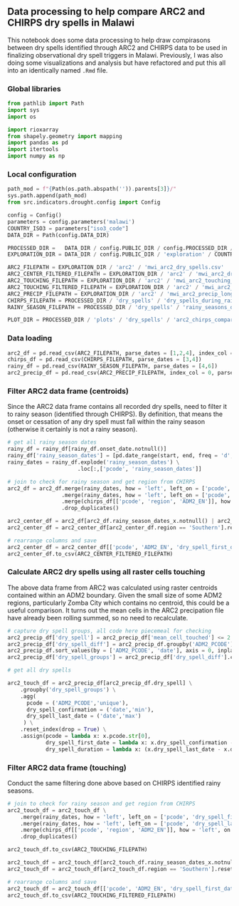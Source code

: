 ## Data processing to help compare ARC2 and CHIRPS dry spells in Malawi

This notebook does some data processing to help draw compirasons between dry spells identified through ARC2 and CHIRPS data to be used in finalizing observational dry spell triggers in Malawi. Previously, I was also doing some visualizations and analysis but have refactored and put this all into an identically named `.Rmd` file.

### Global libraries

```python
from pathlib import Path
import sys
import os

import rioxarray
from shapely.geometry import mapping
import pandas as pd
import itertools
import numpy as np
```

### Local configuration

```python
path_mod = f"{Path(os.path.abspath('')).parents[3]}/"
sys.path.append(path_mod)
from src.indicators.drought.config import Config

config = Config()
parameters = config.parameters('malawi')
COUNTRY_ISO3 = parameters["iso3_code"]
DATA_DIR = Path(config.DATA_DIR)

PROCESSED_DIR =   DATA_DIR / config.PUBLIC_DIR / config.PROCESSED_DIR / COUNTRY_ISO3
EXPLORATION_DIR = DATA_DIR / config.PUBLIC_DIR / 'exploration' / COUNTRY_ISO3

ARC2_FILEPATH = EXPLORATION_DIR / 'arc2' / 'mwi_arc2_dry_spells.csv'
ARC2_CENTER_FILTERED_FILEPATH = EXPLORATION_DIR / 'arc2' / 'mwi_arc2_dry_spells_during_rainy_season.csv'
ARC2_TOUCHING_FILEPATH = EXPLORATION_DIR / 'arc2' / 'mwi_arc2_touching_dry_spells.csv'
ARC2_TOUCHING_FILTERED_FILEPATH = EXPLORATION_DIR / 'arc2' / 'mwi_arc2_touching_dry_spells_during_rainy_season.csv'
ARC2_PRECIP_FILEPATH = EXPLORATION_DIR / 'arc2' / 'mwi_arc2_precip_long.csv'
CHIRPS_FILEPATH = PROCESSED_DIR / 'dry_spells' / 'dry_spells_during_rainy_season_list_2000_2021_mean_back.csv'
RAINY_SEASON_FILEPATH = PROCESSED_DIR / 'dry_spells' / 'rainy_seasons_detail_2000_2021_mean_back.csv'

PLOT_DIR = PROCESSED_DIR / 'plots' / 'dry_spells' / 'arc2_chirps_compare'
```

### Data loading

```python
arc2_df = pd.read_csv(ARC2_FILEPATH, parse_dates = [1,2,4], index_col = 0)
chirps_df = pd.read_csv(CHIRPS_FILEPATH, parse_dates = [3,4])
rainy_df = pd.read_csv(RAINY_SEASON_FILEPATH, parse_dates = [4,6])
arc2_precip_df = pd.read_csv(ARC2_PRECIP_FILEPATH, index_col = 0, parse_dates = ['date'])
```

### Filter ARC2 data frame (centroids)

Since the ARC2 data frame contains all recorded dry spells, need to filter it to rainy season (identified through CHIRPS). By definition, that means the onset or cessation of any dry spell must fall within the rainy season (otherwise it certainly is not a rainy season).

```python
# get all rainy season dates
rainy_df = rainy_df[rainy_df.onset_date.notnull()]
rainy_df['rainy_season_dates'] = [pd.date_range(start, end, freq = 'd', closed = 'left').delete(0) for start, end in zip(rainy_df.onset_date, rainy_df.cessation_date)]
rainy_dates = rainy_df.explode('rainy_season_dates') \
                      .loc[:,['pcode', 'rainy_season_dates']]

# join to check for rainy season and get region from CHIRPS
arc2_df = arc2_df.merge(rainy_dates, how = 'left', left_on = ['pcode', 'dry_spell_first_date'], right_on = ['pcode', 'rainy_season_dates']) \
                 .merge(rainy_dates, how = 'left', left_on = ['pcode', 'dry_spell_last_date'], right_on = ['pcode', 'rainy_season_dates']) \
                 .merge(chirps_df[['pcode', 'region', 'ADM2_EN']], how = 'left', on = 'pcode') \
                 .drop_duplicates()

arc2_center_df = arc2_df[arc2_df.rainy_season_dates_x.notnull() | arc2_df.rainy_season_dates_y.notnull()]
arc2_center_df = arc2_center_df[arc2_center_df.region == 'Southern'].reset_index(drop=True)

# rearrange columns and save
arc2_center_df = arc2_center_df[['pcode', 'ADM2_EN', 'dry_spell_first_date', 'dry_spell_confirmation', 'dry_spell_last_date', 'dry_spell_duration', 'season_approx']]
arc2_center_df.to_csv(ARC2_CENTER_FILTERED_FILEPATH)
```

### Calculate ARC2 dry spells using all raster cells touching

The above data frame from ARC2 was calculated using raster centroids contained within an ADM2 boundary. Given the small size of some ADM2 regions, particularly Zomba City which contains no centroid, this could be a useful comparison. It turns out the mean cells in the ARC2 precipation file have already been rolling summed, so no need to recalculate.

```python
# capture dry spell groups, all code here piecemeal for checking
arc2_precip_df['dry_spell'] = arc2_precip_df['mean_cell_touched'] <= 2
arc2_precip_df['dry_spell_diff'] = arc2_precip_df.groupby('ADM2_PCODE')['dry_spell'].diff() != 0
arc2_precip_df.sort_values(by = ['ADM2_PCODE', 'date'], axis = 0, inplace = True)
arc2_precip_df['dry_spell_groups'] = arc2_precip_df['dry_spell_diff'].cumsum()

# get all dry spells

arc2_touch_df = arc2_precip_df[arc2_precip_df.dry_spell] \
    .groupby('dry_spell_groups') \
    .agg(
      pcode = ('ADM2_PCODE','unique'),
      dry_spell_confirmation = ('date','min'),
      dry_spell_last_date = ('date','max')
     ) \
    .reset_index(drop = True) \
    .assign(pcode = lambda x: x.pcode.str[0],
            dry_spell_first_date = lambda x: x.dry_spell_confirmation - pd.to_timedelta(13, unit = 'd'),
            dry_spell_duration = lambda x: (x.dry_spell_last_date - x.dry_spell_first_date).dt.days)
```

### Filter ARC2 data frame (touching)

Conduct the same filtering done above based on CHIRPS identified rainy seasons.

```python
# join to check for rainy season and get region from CHIRPS
arc2_touch_df = arc2_touch_df \
    .merge(rainy_dates, how = 'left', left_on = ['pcode', 'dry_spell_first_date'], right_on = ['pcode', 'rainy_season_dates']) \
    .merge(rainy_dates, how = 'left', left_on = ['pcode', 'dry_spell_last_date'], right_on = ['pcode', 'rainy_season_dates']) \
    .merge(chirps_df[['pcode', 'region', 'ADM2_EN']], how = 'left', on = 'pcode') \
    .drop_duplicates()

arc2_touch_df.to_csv(ARC2_TOUCHING_FILEPATH)

arc2_touch_df = arc2_touch_df[arc2_touch_df.rainy_season_dates_x.notnull() | arc2_touch_df.rainy_season_dates_y.notnull()]
arc2_touch_df = arc2_touch_df[arc2_touch_df.region == 'Southern'].reset_index(drop=True)

# rearrange columns and save
arc2_touch_df = arc2_touch_df[['pcode', 'ADM2_EN', 'dry_spell_first_date', 'dry_spell_confirmation', 'dry_spell_last_date', 'dry_spell_duration']]
arc2_touch_df.to_csv(ARC2_TOUCHING_FILTERED_FILEPATH)
```
